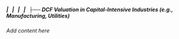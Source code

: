 ##### |   |   |   |   ├── DCF Valuation in Capital-Intensive Industries (e.g., Manufacturing, Utilities)

*Add content here*
